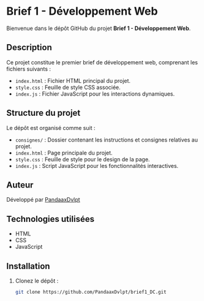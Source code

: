 # Brief 1 - Développement Web

Bienvenue dans le dépôt GitHub du projet **Brief 1 - Développement Web**.

## Description

Ce projet constitue le premier brief de développement web, comprenant les fichiers suivants :

- `index.html` : Fichier HTML principal du projet.
- `style.css` : Feuille de style CSS associée.
- `index.js` : Fichier JavaScript pour les interactions dynamiques.

## Structure du projet

Le dépôt est organisé comme suit :

- `consignes/` : Dossier contenant les instructions et consignes relatives au projet.
- `index.html` : Page principale du projet.
- `style.css` : Feuille de style pour le design de la page.
- `index.js` : Script JavaScript pour les fonctionnalités interactives.

## Auteur

Développé par [PandaaxDvlpt](https://github.com/PandaaxDvlpt)

## Technologies utilisées

- HTML
- CSS
- JavaScript

## Installation

1. Clonez le dépôt :

   ```bash
   git clone https://github.com/PandaaxDvlpt/brief1_DC.git
